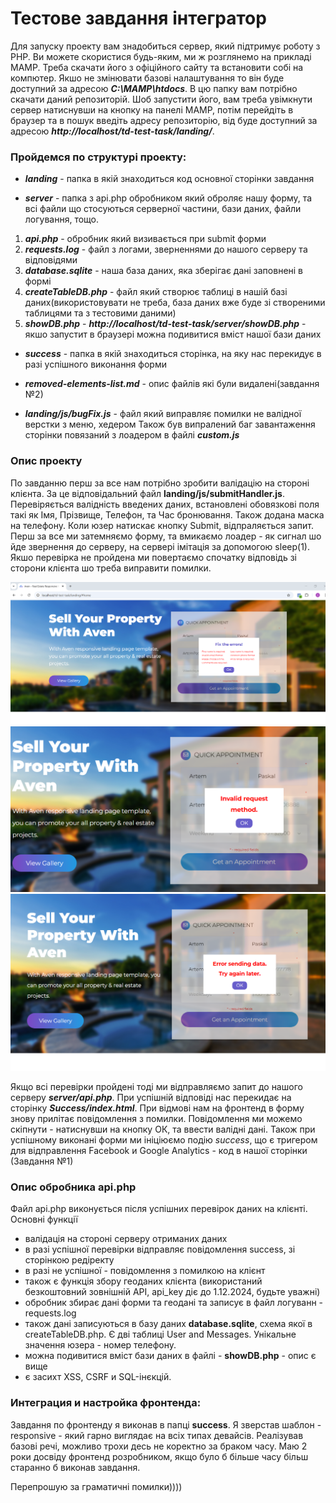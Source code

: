 # Тестове завдання інтегратор

Для запуску проекту вам знадобиться сервер, який підтримує роботу з PHP. Ви можете скористися
будь-яким, ми ж розглянемо на прикладі МАМР. Треба скачати його з офіційного сайту та встановити 
собі на компютер. Якшо не змінювати базові налаштування то він буде доступний за адресою
***C:\MAMP\htdocs***. В цю папку вам потрібно скачати даний репозиторій. Шоб запустити його, вам треба
увімкнути сервер натиснувши на кнопку на панелі MAMP, потім перейдіть в браузер та в пошук введіть адресу репозиторію, від буде доступний за адресою ***http://localhost/td-test-task/landing/***.

### Пройдемся по структурі проекту:

 - ***landing*** - папка в якій знаходиться код основної сторінки завдання 

 - ***server*** - папка з api.php обробником який оброляє нашу форму, та всі файли що стосуються серверної  частини, бази даних, файли логування, тощо.
 1. ***api.php*** - обробник який визивається при submit форми
 2. ***requests.log*** - файл з логами, зверненнями до нашого серверу та відповідями
 3. ***database.sqlite*** - наша база даних, яка зберігає дані заповнені в формі
 4. ***createTableDB.php*** - файл який створює таблиці в нашій базі даних(використовувати не треба, база даних вже буде зі створеними таблицями та з тестовими даними)
 5. ***showDB.php*** - ***http://localhost/td-test-task/server/showDB.php*** - якшо запустит в браузері можна подивитися вміст нашої бази даних

 - ***success*** - папка в якій знаходиться сторінка, на яку нас перекидує в разі успішного виконання форми

- ***removed-elements-list.md*** - опис файлів які були видалені(завдання №2)
- ***landing/js/bugFix.js*** - файл який виправляє помилки не валідної верстки з меню, хедером
Також був випралений баг завантаження сторінки повязаний з лоадером в файлі  ***custom.js***


### Опис проекту 

По завданню перш за все нам потрібно зробити валідацію на стороні клієнта. За це відповідальний 
файл **landing/js/submitHandler.js**. Перевіряється валідність введених даних, встановлені обовязкові
поля такі як Імя, Прізвище, Телефон, та Час бронювання. Також додана маска на телефону. Коли юзер натискає кнопку Submit, відпраляється запит. Перш за все ми затемняємо форму, та вмикаємо лоадер - як сигнал шо йде звернення до серверу, на сервері імітація за допомогою sleep(1). Якшо перевірка не пройдена ми повертаємо спочатку відповідь зі сторони клієнта шо треба виправити помилки. 

![скріншот помилок](2.png)
![скріншот помилок](1.png)
![скріншот помилок](3.png)

Якщо всі перевірки пройдені тоді ми відправляємо запит до нашого серверу ***server/api.php***.
При успішній відповіді нас перекидає на сторінку ***Success/index.html***.
При відмові нам на фронтенд в форму знову прилітає повідомлення з помилки.
Повідомлення ми можемо скіпнути - натиснувши на кнопку ОК, та ввести валідні дані.
Також при успішному виконані форми ми ініціюємо подію *success*, що є тригером для 
відправлення Facebook и Google Analytics - код в <head> нашої сторінки (Завдання №1)


###  Опис обробника api.php

Файл api.php виконується після успішних перевірок даних на клієнті. Основні функції 
- валідація на стороні серверу отриманих даних
- в разі успішної перевірки відправляє повідомлення success, зі сторінкою редіректу
- в разі не успішної - повідомлення з помилкою на клієнт
- також є функція збору геоданих клієнта (використаний безкоштовний зовнішній API, api_key діє
до 1.12.2024, будьте уважні)
- обробник збирає дані форми та геодані та записує в файл логуванн - requests.log
- також дані записуються в базу даних **database.sqlite**, схема якої в createTableDB.php.
Є дві таблиці User and Messages. Унікальне значення юзера - номер телефону.
- можна подивитися вміст бази даних в файлі - **showDB.php** - опис є вище
- є засихт XSS, CSRF и SQL-інєкцій.


###  Интеграция и настройка фронтенда:
  
  Завдання по фронтенду я виконав в папці **success**. Я зверстав шаблон  - responsive - 
  який гарно виглядає на всіх типах девайсів. Реалізував базові речі, можливо трохи десь 
  не коректно за браком часу. Маю 2 роки досвіду фронтенд розробником, якщо було б більше часу
  більш старанно б виконав завдання. 


Перепрошую за граматичні помилки))))





